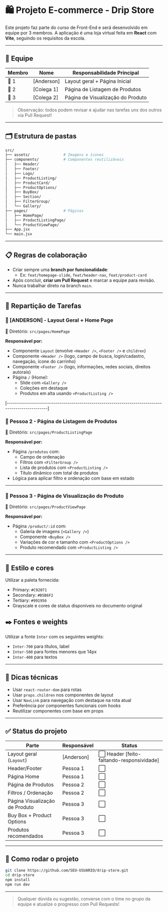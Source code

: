 # 🛍 Projeto E-commerce - Drip Store

Este projeto faz parte do curso de Front-End e será desenvolvido em equipe por 3 membros. A aplicação é uma loja virtual feita em **React** com **Vite**, seguindo os requisitos da escola.

---

## 👥 Equipe

| Membro | Nome       | Responsabilidade Principal        |
| ------ | ---------- | --------------------------------- |
| 👤 1   | [Anderson] | Layout geral + Página Inicial     |
| 👤 2   | [Colega 1] | Página de Listagem de Produtos    |
| 👤 3   | [Colega 2] | Página de Visualização do Produto |

> Observação: todos podem revisar e ajudar nas tarefas uns dos outros via Pull Request!

---

## 🗂 Estrutura de pastas

```bash
src/
├── assets/               # Imagens e ícones
├── components/           # Componentes reutilizáveis
│   ├── Header/
│   ├── Footer/
│   ├── Logo/
│   ├── ProductListing/
│   ├── ProductCard/
│   ├── ProductOptions/
│   ├── BuyBox/
│   ├── Section/
│   ├── FilterGroup/
│   └── Gallery/
├── pages/                # Páginas
│   ├── HomePage/
│   ├── ProductListingPage/
│   └── ProductViewPage/
├── App.jsx
└── main.jsx
```

---

## 📋 Regras de colaboração

- Criar sempre uma **branch por funcionalidade**:
  - Ex: `feat/homepage-slide`, `feat/header-nav`, `feat/product-card`
- Após concluir, **criar um Pull Request** e marcar a equipe para revisão.
- Nunca trabalhar direto na branch `main`.

---

## 🔄 Repartição de Tarefas

### 👤 [ANDERSON] - Layout Geral + Home Page

📁 Diretório: `src/pages/HomePage`

**Responsável por:**

- Componente `Layout` (envolve `<Header />`, `<Footer />` e `children`)
- Componente `<Header />` (logo, campo de busca, login/cadastro, navegação, ícone do carrinho)
- Componente `<Footer />` (logo, informações, redes sociais, direitos autorais)
- Página `/` (Home):
  - Slide com `<Gallery />`
  - Coleções em destaque
  - Produtos em alta usando `<ProductListing />`

[--------------------------------------------------------------------------------------------------]

### 👤 Pessoa 2 - Página de Listagem de Produtos

📁 Diretório: `src/pages/ProductListingPage`

**Responsável por:**

- Página `/produtos` com:
  - Campo de ordenação
  - Filtros com `<FilterGroup />`
  - Lista de produtos com `<ProductListing />`
  - Título dinâmico com total de produtos
- Lógica para aplicar filtro e ordenação com base em estado

---

### 👤 Pessoa 3 - Página de Visualização do Produto

📁 Diretório: `src/pages/ProductViewPage`

**Responsável por:**

- Página `/product/:id` com:
  - Galeria de imagens (`<Gallery />`)
  - Componente `<BuyBox />`
  - Variações de cor e tamanho com `<ProductOptions />`
  - Produto recomendado com `<ProductListing />`

---

## 💅 Estilo e cores

Utilizar a paleta fornecida:

- Primary: `#C92071`
- Secondary: `#B5B6F2`
- Tertiary: `#991956`
- Grayscale e cores de status disponíveis no documento original

## ✒️ Fontes e weights

Utilizar a fonte `Inter` com os seguintes weights:

- `Inter-700` para títulos, label
- `Inter-500` para fontes menores que 14px
- `Inter-400` para textos

---

## 🧠 Dicas técnicas

- Usar `react-router-dom` para rotas
- Usar `props.children` nos componentes de layout
- Usar `NavLink` para navegação com destaque na rota atual
- Preferência por componentes funcionais com hooks
- Reutilizar componentes com base em props

---

## ✅ Status do projeto

| Parte                          | Responsável | Status                                    |
| ------------------------------ | ----------- | ----------------------------------------- |
| Layout geral (`Layout`)        | [Anderson]  | ⬜️ Header [feito-faltando-responsividade] |
| Header/Footer                  | Pessoa 1    | ⬜️                                        |
| Página Home                    | Pessoa 1    | ⬜️                                        |
| Página de Produtos             | Pessoa 2    | ⬜️                                        |
| Filtros / Ordenação            | Pessoa 2    | ⬜️                                        |
| Página Visualização de Produto | Pessoa 3    | ⬜️                                        |
| Buy Box + Product Options      | Pessoa 3    | ⬜️                                        |
| Produtos recomendados          | Pessoa 3    | ⬜️                                        |

---

## 📌 Como rodar o projeto

```bash
git clone https://github.com/SEU-USUARIO/drip-store.git
cd drip-store
npm install
npm run dev
```

---

> Qualquer dúvida ou sugestão, converse com o time no grupo da equipe e atualize o progresso com Pull Requests!

